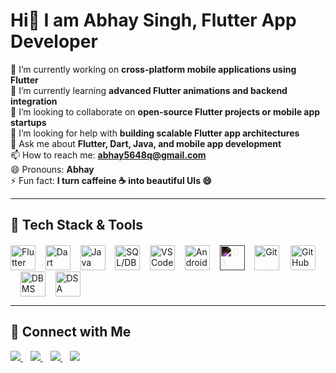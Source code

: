 <h1>Hi👋 I am Abhay Singh, Flutter App Developer</h1>

🔭 I’m currently working on <strong>cross-platform mobile applications using Flutter</strong><br>
🌱 I’m currently learning <strong>advanced Flutter animations and backend integration</strong><br>
🤝 I’m looking to collaborate on <strong>open-source Flutter projects or mobile app startups</strong><br>
🧠 I’m looking for help with <strong>building scalable Flutter app architectures</strong><br>
💬 Ask me about <strong>Flutter, Dart, Java, and mobile app development</strong><br>
📫 How to reach me: <strong>abhay5648q@gmail.com</strong><br>
😄 Pronouns: <strong>Abhay</strong><br>
⚡ Fun fact: <strong>I turn caffeine ☕ into beautiful UIs 😄</strong>
<hr>


 <h2>🚀 Tech Stack & Tools</h2>

<div style="display: flex; flex-wrap: wrap;align-items: center;">
  <img src="https://cdn.jsdelivr.net/gh/devicons/devicon/icons/flutter/flutter-original.svg" height="40" alt="Flutter" />&nbsp;&nbsp;&nbsp;&nbsp;
  <img src="https://cdn.jsdelivr.net/gh/devicons/devicon/icons/dart/dart-original.svg" height="40" alt="Dart" />&nbsp;&nbsp;&nbsp;&nbsp;
  <img src="https://cdn.jsdelivr.net/gh/devicons/devicon/icons/java/java-original.svg" height="40" alt="Java" />&nbsp;&nbsp;&nbsp;&nbsp;
  <img src="https://cdn.jsdelivr.net/gh/devicons/devicon/icons/mysql/mysql-original.svg" height="40" alt="SQL/DBMS" />&nbsp;&nbsp;&nbsp;&nbsp;
  <img src="https://cdn.jsdelivr.net/gh/devicons/devicon/icons/vscode/vscode-original.svg" height="40" alt="VS Code" />&nbsp;&nbsp;&nbsp;&nbsp;
  <img src="https://cdn.jsdelivr.net/gh/devicons/devicon/icons/android/android-original.svg" height="40" alt="Android" />&nbsp;&nbsp;&nbsp;&nbsp;
  <img src="https://cdn.jsdelivr.net/gh/devicons/devicon/icons/apple/apple-original.svg" height="40" alt="iOS" style="filter: invert(100%);" />&nbsp;&nbsp;&nbsp;&nbsp;
  <img src="https://cdn.jsdelivr.net/gh/devicons/devicon/icons/git/git-original.svg" height="40" alt="Git" />&nbsp;&nbsp;&nbsp;&nbsp;
  <img src="https://cdn.jsdelivr.net/gh/devicons/devicon/icons/github/github-original.svg" height="40" alt="GitHub" style="background-color: white; border-radius: 5px; padding: 2px;" />&nbsp;&nbsp;&nbsp;&nbsp;
  <img src="https://cdn.jsdelivr.net/gh/devicons/devicon/icons/redis/redis-original.svg" height="40" alt="DBMS Icon" />&nbsp;&nbsp;&nbsp;&nbsp;
  <img src="https://img.icons8.com/ios-filled/50/000000/graph.png" height="40" alt="DSA Icon" />
</div>
<hr>
<h2>🔗 Connect with Me</h2>

  <a href="https://leetcode.com/Abhay5648/">
    <img src="https://img.shields.io/badge/LeetCode-FFA116?style=flat&logo=LeetCode&logoColor=black" />
  </a>&nbsp;&nbsp;
  <a href="https://linkedin.com/in/abhay-singh5648/">
    <img src="https://img.shields.io/badge/LinkedIn-0077B5?style=flat&logo=linkedin&logoColor=white" />
  </a>&nbsp;&nbsp;
<a href="mailto:abhay5648q@gmail.com">
  <img src="https://img.shields.io/badge/Gmail-D14836?style=flat&logo=gmail&logoColor=white" />
</a>&nbsp;&nbsp;
  <a href="https://instagram.com/Abhay5648q/">
    <img src="https://img.shields.io/badge/Instagram-E4405F?style=flat&logo=instagram&logoColor=white" />
  </a>


